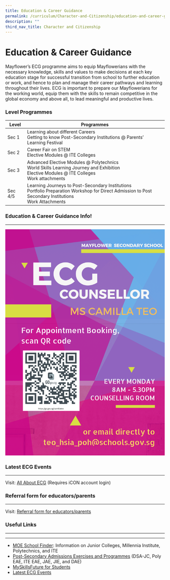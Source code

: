 ```yaml
---
title: Education & Career Guidance
permalink: /curriculum/Character-and-Citizenship/education-and-career-guidance/permalink/
description: ""
third_nav_title: Character and Citizenship
---
```

Education & Career Guidance
===========================

Mayflower’s ECG programme aims to equip Mayflowerians with the necessary knowledge, skills and values to make decisions at each key education stage for successful transition from school to further education or work, and hence to plan and manage their career pathways and learning throughout their lives. ECG is important to prepare our Mayflowerians for the working world, equip them with the skills to remain competitive in the global economy and above all, to lead meaningful and productive lives.

### Level Programmes

| Level 	| Programmes 	|
|---	|---|
| Sec 1 	| Learning about different Careers<br>Getting to know Post-Secondary Institutions @ Parents’ Learning Festival 	|
| Sec 2 	| Career Fair on STEM<br>Elective Modules @ ITE Colleges 	|
| Sec 3 	| Advanced Elective Modules @ Polytechnics<br>World Skills Learning Journey and Exhibition<br>Elective Modules @ ITE Colleges<br>Work attachments 	|
| Sec 4/5 	| Learning Journeys to Post-Secondary Institutions<br>Portfolio Preparation Workshop for Direct Admission to Post Secondary Institutions<br>Work Attachments 	|

### Education & Career Guidance Info!
---------------------------------
![](/images/ecg1.png)

### Latest ECG Events
-----------------

Visit: [All About ECG](https://sites.google.com/moe.edu.sg/mayflower-secondary-school-ecg/home) (Requires iCON account login)

### Referral form for educators/parents
-----------------------------------

Visit: [Referral form for educators/parents](https://go.gov.sg/ecgreferralform)

### Useful Links
------------
-----------------------------------

*   [MOE School Finder](https://www.moe.gov.sg/schoolfinder): Information on Junior Colleges, Millennia Institute, Polytechnics, and ITE
*   [Post-Secondary Admissions Exercises and Programmes](https://www.moe.gov.sg/post-secondary/admissions) (DSA-JC, Poly EAE, ITE EAE, JAE, JIE, and DAE)
*   [MySkillsFuture for Students](https://www.myskillsfuture.gov.sg/content/student/en/secondary/about/myskillsfuture-for-students.html)
*  [Latest ECG Events](https://www.myskillsfuture.gov.sg/content/student/en/secondary/education-guide/events.html)